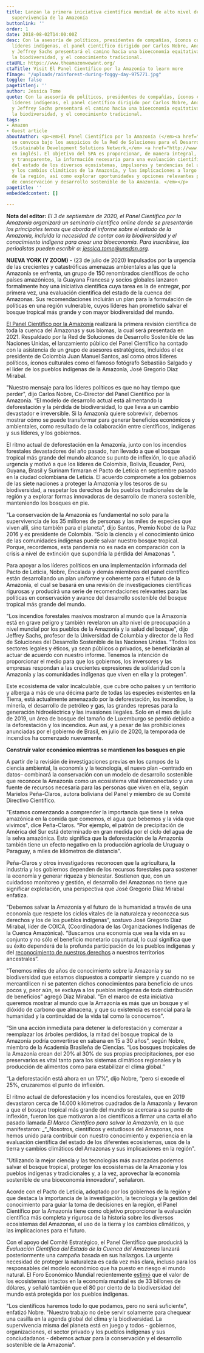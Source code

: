 ```yaml
---
title: Lanzan la primera iniciativa científica mundial de alto nivel dedicada a la
  supervivencia de la Amazonía
buttonlink: ''
order: 1
date: 2018-08-02T14:00:00Z
desc: Con la asesoría de políticos, presidentes de compañías, íconos culturales y
  líderes indígenas, el panel científico dirigido por Carlos Nobre, Andrea Encalada
  y Jeffrey Sachs presentará el camino hacia una bioeconomía equitativa, basada en
  la biodiversidad, y el conocimiento tradicional.
ctaURL: https://www.theamazonwewant.org/
ctaTitle: Visit El Panel Científico por la Amazonía to learn more
fImage: "/uploads/rainforest-during-foggy-day-975771.jpg"
toggle: false
pagetitlenj: ''
author: Jessica Tome
quote: Con la asesoría de políticos, presidentes de compañías, íconos culturales y
  líderes indígenas, el panel científico dirigido por Carlos Nobre, Andrea Encalada
  y Jeffrey Sachs presentará el camino hacia una bioeconomía equitativa, basada en
  la biodiversidad, y el conocimiento tradicional.
tags:
- Amazon
- Guest article
aboutAuthor: <p><em>El Panel Científico por la Amazonía (</em><a href="https://www.theamazonwewant.org/"><em>SPA</em></a><em>)
  se convoca bajo los auspicios de la Red de Soluciones para el Desarrollo Sostenible
  (Sustainable Development Solutions Network,</em> <a href="http://www.unsdsn.org/"><em>SDSN</em></a><em>,
  en inglés). El objetivo del SPA es proporcionar, de manera integral, objetiva, abierta
  y transparente, la información necesaria para una evaluación científica rigurosa
  del estado de los diversos ecosistemas, impulsores y tendencias del uso de la tierra
  y los cambios climáticos de la Amazonía, y las implicaciones a largo plazo del bienestar
  de la región, así como explorar oportunidades y opciones relevantes para las políticas
  de conservación y desarrollo sostenible de la Amazonía. </em></p>
pagetitle: ''
embeddedcontent: []

---
```

**Nota del editor:** _El 3 de septiembre de 2020, el Panel Científico por la Amazonía organizará un seminario científico online donde se presentarán los principales temas que aborda el informe sobre el estado de la Amazonía, incluida la necesidad de contar con la biodiversidad y el conocimiento indígena para crear una bioeconomía. Para inscribirse, los periodistas pueden escribir a: jessica.tome@unsdsn.org._

**NUEVA YORK (Y ZOOM)** - (23 de julio de 2020) Impulsados ​​por la urgencia de las crecientes y catastróficas amenazas ambientales a las que la Amazonía se enfrenta, un grupo de 150 renombrados científicos de ocho países amazónicos, la Guayana Francesa y socios globales lanzaron formalmente hoy una iniciativa científica cuya tarea es la de entregar, por primera vez, una evaluación científica del estado de la cuenca del Amazonas. Sus recomendaciones incluirán un plan para la formulación de políticas en una región vulnerable, cuyos líderes han prometido salvar el bosque tropical más grande y con mayor biodiversidad del mundo.

[El Panel Científico por la Amazonía](https://www.theamazonwewant.org/) realizará la primera revisión científica de toda la cuenca del Amazonas y sus biomas, la cual será presentada en 2021. Respaldado por la Red de Soluciones de Desarrollo Sostenible de las Naciones Unidas, el lanzamiento público del Panel Científico ha contado con la asistencia de un grupo de asesores estratégicos, incluidos el ex presidente de Colombia Juan Manuel Santos, así como otros líderes políticos, íconos culturales como el famoso fotógrafo Sebastiäo Salgado y el líder de los pueblos indígenas de la Amazonía, José Gregorio Díaz Mirabal.

"Nuestro mensaje para los líderes políticos es que no hay tiempo que perder", dijo Carlos Nobre, Co-Director del Panel Científico por la Amazonía. “El modelo de desarrollo actual está alimentando la deforestación y la pérdida de biodiversidad, lo que lleva a un cambio devastador e irreversible. Si la Amazonía quiere sobrevivir, debemos mostrar cómo se puede transformar para generar beneficios económicos y ambientales, como resultado de la colaboración entre científicos, indígenas y sus líderes, y los gobiernos.

El ritmo actual de deforestación en la Amazonía, junto con los incendios forestales devastadores del año pasado, han llevado a que el bosque tropical más grande del mundo alcance su punto de inflexión, lo que añadió urgencia y motivó a que los líderes de Colombia, Bolivia, Ecuador, Perú, Guyana, Brasil y Surinam firmaran el Pacto de Leticia en septiembre pasado en la ciudad colombiana de Leticia. El acuerdo compromete a los gobiernos de las siete naciones a proteger la Amazonía y los tesoros de su biodiversidad, a respetar los derechos de los pueblos tradicionales de la región y a explorar formas innovadoras de desarrollo de manera sostenible, manteniendo los bosques en pie.

"La conservación de la Amazonía es fundamental no solo para la supervivencia de los 35 millones de personas y las miles de especies que viven allí, sino también para el planeta", dijo Santos, Premio Nobel de la Paz 2016 y ex presidente de Colombia. “Solo la ciencia y el conocimiento único de las comunidades indígenas puede salvar nuestro bosque tropical. Porque, recordemos, esta pandemia no es nada en comparación con la crisis a nivel de extinción que supondría la pérdida del Amazonas ".

Para apoyar a los líderes políticos en una implementación informada del Pacto de Leticia, Nobre, Encalada y demás miembros del panel científico están desarrollando un plan uniforme y coherente para el futuro de la Amazonía, el cual se basará en una revisión de investigaciones científicas rigurosas y producirá una serie de recomendaciones relevantes para las políticas en conservación y avance del desarrollo sostenible del bosque tropical más grande del mundo.

"Los incendios forestales masivos mostraron al mundo que la Amazonía está en grave peligro y también revelaron un alto nivel de preocupación a nivel mundial por los pueblos de la Amazonía y la salud del bosque", dijo Jeffrey Sachs, profesor de la Universidad de Columbia y director de la Red de Soluciones del Desarrollo Sostenible de las Naciones Unidas. “Todos los sectores legales y éticos, ya sean públicos o privados, se beneficiarán al actuar de acuerdo con nuestro informe. Tenemos la intención de proporcionar el medio para que los gobiernos, los inversores y las empresas respondan a las crecientes expresiones de solidaridad con la Amazonía y las comunidades indígenas que viven en ella y la protegen".

Este ecosistema de valor incalculable, que cubre ocho países y un territorio y alberga a más de una décima parte de todas las especies existentes en la Tierra, está actualmente amenazado por la deforestación, los incendios, la minería, el desarrollo de petróleo y gas, las grandes represas para la generación hidroeléctrica y las invasiones ilegales. Solo en el mes de julio de 2019, un área de bosque del tamaño de Luxemburgo se perdió debido a la deforestación y los incendios. Aun así, y a pesar de las prohibiciones anunciadas por el gobierno de Brasil, en julio de 2020, la temporada de incendios ha comenzado nuevamente.

**Construir valor económico mientras se mantienen los bosques en pie**

A partir de la revisión de investigaciones previas en los campos de la ciencia ambiental, la economía y la tecnología, el nuevo plan –centrado en datos– combinará la conservación con un modelo de desarrollo sostenible que reconoce la Amazonía como un ecosistema vital interconectado y una fuente de recursos necesaria para las personas que viven en ella, según Marielos Peña-Claros, autora boliviana del Panel y miembro de su Comité Directivo Científico.

"Estamos comenzando a comprender la importancia que tiene la selva amazónica en la comida que comemos, el agua que bebemos y la vida que vivimos", dice Peña-Claros. “Por ejemplo, el patrón de precipitación de América del Sur está determinado en gran medida por el ciclo del agua de la selva amazónica. Esto significa que la deforestación de la Amazonía también tiene un efecto negativo en la producción agrícola de Uruguay o Paraguay, a miles de kilómetros de distancia".

Peña-Claros y otros investigadores reconocen que la agricultura, la industria y los gobiernos dependen de los recursos forestales para sostener la economía y generar riqueza y bienestar. Sostienen que, con un cuidadoso monitoreo y gestión, el desarrollo del Amazonas no tiene que significar explotación, una perspectiva que José Gregorio Díaz Mirabal enfatiza.

"Debemos salvar la Amazonía y el futuro de la humanidad a través de una economía que respete los ciclos vitales de la naturaleza y reconozca sus derechos y los de los pueblos indígenas", sostuvo José Gregorio Díaz Mirabal, líder de COICA, (Coordinadora de las Organizaciones Indígenas de la Cuenca Amazónica). “Buscamos una economía que vea la vida en su conjunto y no sólo el beneficio monetario coyuntural, lo cual significa que su éxito dependerá de la profunda participación de los pueblos indígenas y del [reconocimiento de nuestros derechos](https://www.researchgate.net/publication/326424629_A_spatial_overview_of_the_global_importance_of_Indigenous_lands_for_conservation) a nuestros territorios ancestrales”.

"Tenemos miles de años de conocimiento sobre la Amazonía y su biodiversidad que estamos dispuestos a compartir siempre y cuando no se mercantilicen ni se patenten dichos conocimientos para beneficio de unos pocos y, peor aún, se excluya a los pueblos indígenas de toda distribución de beneficios” agregó Díaz Mirabal. "En el marco de esta iniciativa queremos mostrar al mundo que la Amazonía es más que un bosque y el dióxido de carbono que almacena, y que su existencia es esencial para la humanidad y la continuidad de la vida tal como la conocemos".

“Sin una acción inmediata para detener la deforestación y comenzar a reemplazar los árboles perdidos, la mitad del bosque tropical de la Amazonía podría convertirse en sabana en 15 a 30 años”, según Nobre, miembro de la Academia Brasileña de Ciencias. “Los bosques tropicales de la Amazonía crean del 20% al 30% de sus propias precipitaciones, por eso preservarlos es vital tanto para los sistemas climáticos regionales y la producción de alimentos como para estabilizar el clima global.”

“La deforestación está ahora en un 17%”, dijo Nobre, “pero si excede el 25%, cruzaremos el punto de inflexión.

El ritmo actual de deforestación y los incendios forestales, que en 2019 devastaron cerca de 14.000 kilómetros cuadrados de la Amazonía y llevaron a que el bosque tropical más grande del mundo se acercara a su punto de inflexión, fueron los que motivaron a los científicos a firmar una carta el año pasado llamada _El Marco Científico para salvar la Amazonía_, en la que manifestaron: _“_Nosotros, científicos y estudiosos del Amazonas, nos hemos unido para contribuir con nuestro conocimiento y experiencia en la evaluación científica del estado de los diferentes ecosistemas, usos de la tierra y cambios climáticos del Amazonas y sus implicaciones en la región".

"Utilizando la mejor ciencia y las tecnologías más avanzadas podemos salvar el bosque tropical, proteger los ecosistemas de la Amazonía y los pueblos indígenas y tradicionales y, a la vez, aprovechar la economía sostenible de una bioeconomía innovadora”, señalaron.

Acorde con el Pacto de Leticia, adoptado por los gobiernos de la región y que destaca la importancia de la investigación, la tecnología y la gestión del conocimiento para guiar la toma de decisiones en la región, el Panel Científico por la Amazonía tiene como objetivo proporcionar la evaluación científica más completa y rigurosa de la historia sobre los diversos ecosistemas del Amazonas, el uso de la tierra y los cambios climáticos, y las implicaciones para el futuro.

Con el apoyo del Comité Estratégico, el Panel Científico que producirá la _Evaluación Científica del Estado de la Cuenca del Amazonas_ lanzará posteriormente una campaña basada en sus hallazgos. La urgente necesidad de proteger la naturaleza es cada vez más clara, incluso para los responsables del modelo económico que ha puesto en riesgo el mundo natural. El Foro Económico Mundial recientemente [estimó](https://reports.weforum.org/global-risks-report-2020/save-the-axolotl/) que el valor de los ecosistemas intactos en la economía mundial es de 33 billones de dólares, y señaló también que el 80 por ciento de la biodiversidad del mundo está protegida por los pueblos indígenas.

"Los científicos haremos todo lo que podamos, pero no será suficiente", enfatizó Nobre. "Nuestro trabajo no debe servir solamente para chequear una casilla en la agenda global del clima y la biodiversidad. La supervivencia misma del planeta está en juego y todos - gobiernos, organizaciones, el sector privado y los pueblos indígenas y sus conciudadanos - debemos actuar para la conservación y el desarrollo sostenible de la Amazonía".